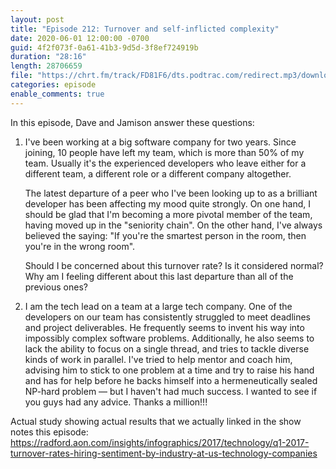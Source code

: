 ```yaml
---
layout: post
title: "Episode 212: Turnover and self-inflicted complexity"
date: 2020-06-01 12:00:00 -0700
guid: 4f2f073f-0a61-41b3-9d5d-3f8ef724919b
duration: "28:16"
length: 28706659
file: "https://chrt.fm/track/FD81F6/dts.podtrac.com/redirect.mp3/download.softskills.audio/sse-212.mp3"
categories: episode
enable_comments: true
---
```


In this episode, Dave and Jamison answer these questions:

1. I've been working at a big software company for two years.
   Since joining, 10 people have left my team, which is more than 50% of my team. Usually it's the experienced developers who leave either for a different team, a different role or a different company altogether.
   
   The latest departure of a peer who I've been looking up to as a brilliant developer has been affecting my mood quite strongly. On one hand, I should be glad that I'm becoming a more pivotal member of the team, having moved up in the "seniority chain". On the other hand, I've always believed the saying: "If you're the smartest person in the room, then you're in the wrong room".
   
   Should I be concerned about this turnover rate? Is it considered normal? Why am I feeling different about this last departure than all of the previous ones?


2. I am the tech lead on a team at a large tech company. One of the developers on our team has consistently struggled to meet deadlines and project deliverables. He frequently seems to invent his way into impossibly complex software problems. Additionally, he also seems to lack the ability to focus on a single thread, and tries to tackle diverse kinds of work in parallel. I've tried to help mentor and coach him, advising him to stick to one problem at a time and try to raise his hand and has for help before he backs himself into a hermeneutically sealed NP-hard problem — but I haven't had much success. I wanted to see if you guys had any advice. Thanks a million!!!

Actual study showing actual results that we actually linked in the show notes this episode: <a href="https://radford.aon.com/insights/infographics/2017/technology/q1-2017-turnover-rates-hiring-sentiment-by-industry-at-us-technology-companies">https://radford.aon.com/insights/infographics/2017/technology/q1-2017-turnover-rates-hiring-sentiment-by-industry-at-us-technology-companies</a>

